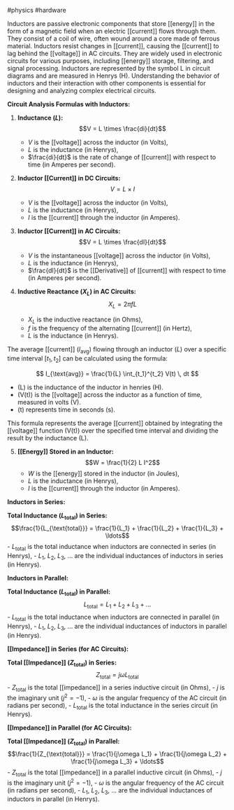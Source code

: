 #physics #hardware 

Inductors are passive electronic components that store [[energy]] in the form of a magnetic field when an electric [[current]] flows through them. They consist of a coil of wire, often wound around a core made of ferrous material. Inductors resist changes in [[current]], causing the [[current]] to lag behind the [[voltage]] in AC circuits. They are widely used in electronic circuits for various purposes, including [[energy]] storage, filtering, and signal processing. Inductors are represented by the symbol L in circuit diagrams and are measured in Henrys (H). Understanding the behavior of inductors and their interaction with other components is essential for designing and analyzing complex electrical circuits.


**Circuit Analysis Formulas with Inductors:**

1. **Inductance ($L$):**$$V = L \times \frac{di}{dt}$$
     - $V$ is the [[voltage]] across the inductor (in Volts),
     - $L$ is the inductance (in Henrys),
     - $\frac{di}{dt}$ is the rate of change of [[current]] with respect to time (in Amperes per second).

2. **Inductor [[Current]] in DC Circuits:**$$V = L \times I$$
     - $V$ is the [[voltage]] across the inductor (in Volts),
     - $L$ is the inductance (in Henrys),
     - $I$ is the [[current]] through the inductor (in Amperes).

3. **Inductor [[Current]] in AC Circuits:**$$V = L \times \frac{dI}{dt}$$
     - $V$ is the instantaneous [[voltage]] across the inductor (in Volts),
     - $L$ is the inductance (in Henrys),
     - $\frac{dI}{dt}$ is the [[Derivative]] of [[current]] with respect to time (in Amperes per second).

4. **Inductive Reactance ($X_L$) in AC Circuits:**$$X_L = 2\pi fL$$
     - $X_L$ is the inductive reactance (in Ohms),
     - $f$ is the frequency of the alternating [[current]] (in Hertz),
     - $L$ is the inductance (in Henrys).

The average [[current]] ($I_{\text{avg}}$) flowing through an inductor ($L$) over a specific time interval $[t_1, t_2]$ can be calculated using the formula:

$$ I_{\text{avg}} = \frac{1}{L} \int_{t_1}^{t_2} V(t) \, dt $$

- \(L\) is the inductance of the inductor in henries (H).
- \(V(t)\) is the [[voltage]] across the inductor as a function of time, measured in volts (V).
- \(t\) represents time in seconds (s).

This formula represents the average [[current]] obtained by integrating the [[voltage]] function \(V(t)\) over the specified time interval and dividing the result by the inductance \(L\).

5. **[[Energy]] Stored in an Inductor:**$$W = \frac{1}{2} L I^2$$
     - $W$ is the [[energy]] stored in the inductor (in Joules),
     - $L$ is the inductance (in Henrys),
     - $I$ is the [[current]] through the inductor (in Amperes).

**Inductors in Series:**

 **Total Inductance ($L_{\text{total}}$) in Series:**$$\frac{1}{L_{\text{total}}} = \frac{1}{L_1} + \frac{1}{L_2} + \frac{1}{L_3} + \ldots$$
     - $L_{\text{total}}$ is the total inductance when inductors are connected in series (in Henrys),
     - $L_1$, $L_2$, $L_3$, ... are the individual inductances of inductors in series (in Henrys).

**Inductors in Parallel:**

 **Total Inductance ($L_{\text{total}}$) in Parallel:**$$L_{\text{total}} = L_1 + L_2 + L_3 + \ldots$$
     - $L_{\text{total}}$ is the total inductance when inductors are connected in parallel (in Henrys),
     - $L_1$, $L_2$, $L_3$, ... are the individual inductances of inductors in parallel (in Henrys).

**[[Impedance]] in Series (for AC Circuits):**

 **Total [[Impedance]] ($Z_{\text{total}}$) in Series:**$$Z_{\text{total}} = j\omega L_{\text{total}}$$
     - $Z_{\text{total}}$ is the total [[impedance]] in a series inductive circuit (in Ohms),
     - $j$ is the imaginary unit ($j^2 = -1$),
     - $\omega$ is the angular frequency of the AC circuit (in radians per second),
     - $L_{\text{total}}$ is the total inductance in the series circuit (in Henrys).

**[[Impedance]] in Parallel (for AC Circuits):**


 **Total [[Impedance]] ($Z_{\text{total}}$) in Parallel:**$$\frac{1}{Z_{\text{total}}} = \frac{1}{j\omega L_1} + \frac{1}{j\omega L_2} + \frac{1}{j\omega L_3} + \ldots$$
     - $Z_{\text{total}}$ is the total [[impedance]] in a parallel inductive circuit (in Ohms),
     - $j$ is the imaginary unit ($j^2 = -1$),
     - $\omega$ is the angular frequency of the AC circuit (in radians per second),
     - $L_1$, $L_2$, $L_3$, ... are the individual inductances of inductors in parallel (in Henrys).

